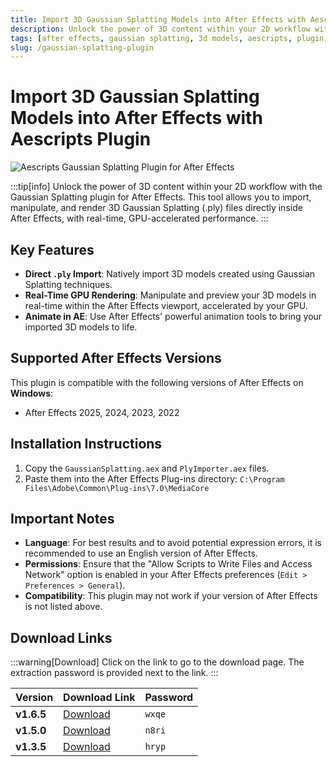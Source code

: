 ```yaml
---
title: Import 3D Gaussian Splatting Models into After Effects with Aescripts Plugin
description: Unlock the power of 3D content within your 2D workflow with the Gaussian Splatting plugin for After Effects. This tool allows you to import, manipulate, and render 3D Gaussian Splatting (.ply) files directly inside After Effects.
tags: [after effects, gaussian splatting, 3d models, aescripts, plugin, ply files, motion graphics, visual effects, 3d reconstruction]
slug: /gaussian-splatting-plugin
---
```


<!--First Part-This is Title -->
# Import 3D Gaussian Splatting Models into After Effects with Aescripts Plugin

<!--Second Part-This is First Banner -->
![Aescripts Gaussian Splatting Plugin for After Effects](/img/gaussian-splatting.jpg)

:::tip[info]
Unlock the power of 3D content within your 2D workflow with the Gaussian Splatting plugin for After Effects. This tool allows you to import, manipulate, and render 3D Gaussian Splatting (.ply) files directly inside After Effects, with real-time, GPU-accelerated performance.
:::

## Key Features

- **Direct `.ply` Import**: Natively import 3D models created using Gaussian Splatting techniques.
- **Real-Time GPU Rendering**: Manipulate and preview your 3D models in real-time within the After Effects viewport, accelerated by your GPU.
- **Animate in AE**: Use After Effects' powerful animation tools to bring your imported 3D models to life.

## Supported After Effects Versions

This plugin is compatible with the following versions of After Effects on **Windows**:

- After Effects 2025, 2024, 2023, 2022

## Installation Instructions

1. Copy the `GaussianSplatting.aex` and `PlyImporter.aex` files.
2. Paste them into the After Effects Plug-ins directory:
   `C:\Program Files\Adobe\Common\Plug-ins\7.0\MediaCore`

## Important Notes

- **Language**: For best results and to avoid potential expression errors, it is recommended to use an English version of After Effects.
- **Permissions**: Ensure that the "Allow Scripts to Write Files and Access Network" option is enabled in your After Effects preferences (`Edit > Preferences > General`).
- **Compatibility**: This plugin may not work if your version of After Effects is not listed above.

<!-- The Last Part-Download -->
## Download Links
:::warning[Download]
Click on the link to go to the download page. The extraction password is provided next to the link.
:::

| Version | Download Link | Password |
| ------- | ------------- | -------- |
| **v1.6.5** | [Download](https://pan.baidu.com/s/1hJs11udoBT6GYhp15r8VwQ?pwd=wxqe) | `wxqe` |
| **v1.5.0** | [Download](https://pan.baidu.com/s/1In_vm7hcH13ViNdNC72vlg?pwd=n8ri) | `n8ri` |
| **v1.3.5** | [Download](https://pan.baidu.com/s/1rhhxzlrFX914CIgZ5Hkkdw?pwd=hryp) | `hryp` |
